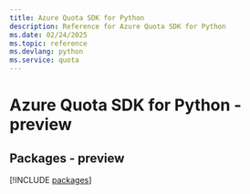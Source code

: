 ```yaml
---
title: Azure Quota SDK for Python
description: Reference for Azure Quota SDK for Python
ms.date: 02/24/2025
ms.topic: reference
ms.devlang: python
ms.service: quota
---
```

# Azure Quota SDK for Python - preview
## Packages - preview
[!INCLUDE [packages](quota-index.md)]